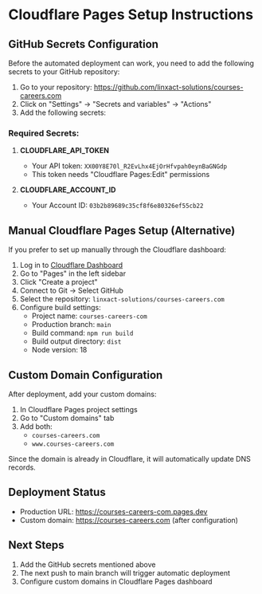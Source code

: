 # Cloudflare Pages Setup Instructions

## GitHub Secrets Configuration

Before the automated deployment can work, you need to add the following secrets to your GitHub repository:

1. Go to your repository: https://github.com/linxact-solutions/courses-careers.com
2. Click on "Settings" → "Secrets and variables" → "Actions"
3. Add the following secrets:

### Required Secrets:

1. **CLOUDFLARE_API_TOKEN**
   - Your API token: `XX00Y8E70l_R2EvLhx4EjOrHfvpah0eynBaGNGdp`
   - This token needs "Cloudflare Pages:Edit" permissions

2. **CLOUDFLARE_ACCOUNT_ID**
   - Your Account ID: `03b2b89689c35cf8f6e80326ef55cb22`

## Manual Cloudflare Pages Setup (Alternative)

If you prefer to set up manually through the Cloudflare dashboard:

1. Log in to [Cloudflare Dashboard](https://dash.cloudflare.com)
2. Go to "Pages" in the left sidebar
3. Click "Create a project"
4. Connect to Git → Select GitHub
5. Select the repository: `linxact-solutions/courses-careers.com`
6. Configure build settings:
   - Project name: `courses-careers-com`
   - Production branch: `main`
   - Build command: `npm run build`
   - Build output directory: `dist`
   - Node version: 18

## Custom Domain Configuration

After deployment, add your custom domains:

1. In Cloudflare Pages project settings
2. Go to "Custom domains" tab
3. Add both:
   - `courses-careers.com`
   - `www.courses-careers.com`

Since the domain is already in Cloudflare, it will automatically update DNS records.

## Deployment Status

- Production URL: https://courses-careers-com.pages.dev
- Custom domain: https://courses-careers.com (after configuration)

## Next Steps

1. Add the GitHub secrets mentioned above
2. The next push to main branch will trigger automatic deployment
3. Configure custom domains in Cloudflare Pages dashboard